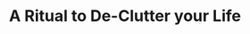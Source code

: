 ---
layout:       post
title:        "A Ritual to De-Clutter your Life"
url:          "/posts/declutter.html"
canonical_url: "/posts/declutter.html"
redirect_to: /posts/declutter.html
---
